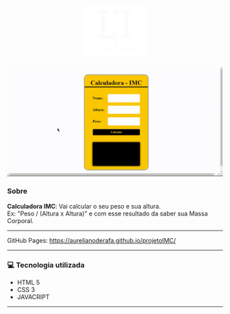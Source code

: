 <h1 align="center">
    <img src="https://github.com/aurelianoDeRafa/projeto-fitaEstilosa/raw/main/imagem/logo2.png" width="150">
</h1>


  <img src="gif.gif">


###  Sobre

**Calculadora IMC**: Vai calcular o seu peso e sua altura.<br> Ex: "Peso / (Altura x Altura)" e com esse resultado da saber sua Massa Corporal. 


---

GitHub Pages: https://aurelianoderafa.github.io/projetoIMC/

---
 
### 💻 Tecnologia utilizada

- HTML 5
- CSS 3
- JAVACRIPT


---
